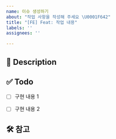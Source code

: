 ```yaml
---
name: 이슈 생성하기
about: "작업 사항을 작성해 주세요 \U0001F642"
title: "[FE] Feat: 작업 내용"
labels: ''
assignees: ''

---
```


## 🚧 Description
<!-- 작업 내용을 작성해 주세요. -->


## ✅ Todo
- [ ] 구현 내용 1
- [ ] 구현 내용 2 


## 🛠️ 참고
<!-- 참고한 블로그나 깨달은 점 등 삽질 내용은 노션에 기록해 주세요-->
